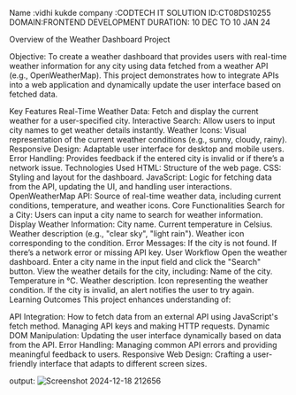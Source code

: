 Name :vidhi kukde
company :CODTECH IT SOLUTION
ID:CT08DS10255
DOMAIN:FRONTEND DEVELOPMENT
DURATION: 10 DEC TO 10 JAN 24

Overview of the Weather Dashboard Project

Objective:
To create a weather dashboard that provides users with real-time weather information for any city using data fetched from a weather API (e.g., OpenWeatherMap). This project demonstrates how to integrate APIs into a web application and dynamically update the user interface based on fetched data.

Key Features
Real-Time Weather Data: Fetch and display the current weather for a user-specified city.
Interactive Search: Allow users to input city names to get weather details instantly.
Weather Icons: Visual representation of the current weather conditions (e.g., sunny, cloudy, rainy).
Responsive Design: Adaptable user interface for desktop and mobile users.
Error Handling: Provides feedback if the entered city is invalid or if there’s a network issue.
Technologies Used
HTML: Structure of the web page.
CSS: Styling and layout for the dashboard.
JavaScript: Logic for fetching data from the API, updating the UI, and handling user interactions.
OpenWeatherMap API: Source of real-time weather data, including current conditions, temperature, and weather icons.
Core Functionalities
Search for a City: Users can input a city name to search for weather information.
Display Weather Information:
City name.
Current temperature in Celsius.
Weather description (e.g., "clear sky", "light rain").
Weather icon corresponding to the condition.
Error Messages:
If the city is not found.
If there’s a network error or missing API key.
User Workflow
Open the weather dashboard.
Enter a city name in the input field and click the "Search" button.
View the weather details for the city, including:
Name of the city.
Temperature in °C.
Weather description.
Icon representing the weather condition.
If the city is invalid, an alert notifies the user to try again.
Learning Outcomes
This project enhances understanding of:

API Integration:
How to fetch data from an external API using JavaScript's fetch method.
Managing API keys and making HTTP requests.
Dynamic DOM Manipulation:
Updating the user interface dynamically based on data from the API.
Error Handling:
Managing common API errors and providing meaningful feedback to users.
Responsive Web Design:
Crafting a user-friendly interface that adapts to different screen sizes.

output:
![Screenshot 2024-12-18 212656](https://github.com/user-attachments/assets/53b2951f-ca36-414d-9b6e-ef8562d2426c)

